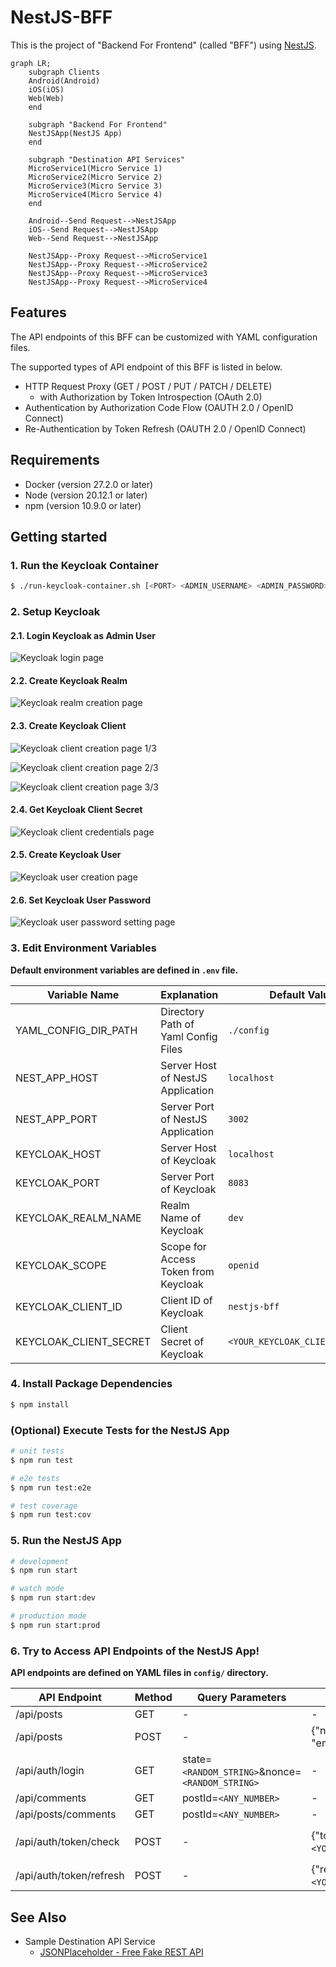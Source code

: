 # NestJS-BFF
This is the project of "Backend For Frontend" (called "BFF") using [NestJS](https://docs.nestjs.com/).

```mermaid
graph LR;
    subgraph Clients
    Android(Android)
    iOS(iOS)
    Web(Web)
    end

    subgraph "Backend For Frontend"
    NestJSApp(NestJS App)
    end

    subgraph "Destination API Services"
    MicroService1(Micro Service 1)
    MicroService2(Micro Service 2)
    MicroService3(Micro Service 3)
    MicroService4(Micro Service 4)
    end

    Android--Send Request-->NestJSApp
    iOS--Send Request-->NestJSApp
    Web--Send Request-->NestJSApp

    NestJSApp--Proxy Request-->MicroService1
    NestJSApp--Proxy Request-->MicroService2
    NestJSApp--Proxy Request-->MicroService3
    NestJSApp--Proxy Request-->MicroService4
```

## Features

The API endpoints of this BFF can be customized with YAML configuration files.

The supported types of API endpoint of this BFF is listed in below.

- HTTP Request Proxy (GET / POST / PUT / PATCH / DELETE)
  - with Authorization by Token Introspection (OAuth 2.0)
- Authentication by Authorization Code Flow (OAUTH 2.0 / OpenID Connect)
- Re-Authentication by Token Refresh (OAUTH 2.0 / OpenID Connect)

## Requirements

- Docker (version 27.2.0 or later)
- Node (version 20.12.1 or later)
- npm (version 10.9.0 or later)

## Getting started

### 1. Run the Keycloak Container

```bash
$ ./run-keycloak-container.sh [<PORT> <ADMIN_USERNAME> <ADMIN_PASSWORD>]
```

### 2. Setup Keycloak

#### 2.1. Login Keycloak as Admin User

![Keycloak login page](./img/keycloak-login.png)

#### 2.2. Create Keycloak Realm

![Keycloak realm creation page](./img/keycloak-realm.png)

#### 2.3. Create Keycloak Client

![Keycloak client creation page 1/3](./img/keycloak-client-01.png)

![Keycloak client creation page 2/3](./img/keycloak-client-02.png)

![Keycloak client creation page 3/3](./img/keycloak-client-03.png)

#### 2.4. Get Keycloak Client Secret

![Keycloak client credentials page](./img/keycloak-client-secret.png)

#### 2.5. Create Keycloak User

![Keycloak user creation page](./img/keycloak-user.png)

#### 2.6. Set Keycloak User Password

![Keycloak user password setting page](./img/keycloak-user-password.png)

### 3. Edit Environment Variables

**Default environment variables are defined in `.env` file.**

| Variable Name | Explanation | Default Value |
| ------------- | ----------- | ------------- |
| YAML_CONFIG_DIR_PATH | Directory Path of Yaml Config Files | `./config` |
| NEST_APP_HOST | Server Host of NestJS Application | `localhost` |
| NEST_APP_PORT | Server Port of NestJS Application | `3002` |
| KEYCLOAK_HOST | Server Host of Keycloak | `localhost` |
| KEYCLOAK_PORT | Server Port of Keycloak | `8083` |
| KEYCLOAK_REALM_NAME | Realm Name of Keycloak | `dev` |
| KEYCLOAK_SCOPE | Scope for Access Token from Keycloak | `openid` |
| KEYCLOAK_CLIENT_ID | Client ID of Keycloak | `nestjs-bff` |
| KEYCLOAK_CLIENT_SECRET | Client Secret of Keycloak | `<YOUR_KEYCLOAK_CLIENT_SECRET>` |

### 4. Install Package Dependencies

```bash
$ npm install
```

### (Optional) Execute Tests for the NestJS App

```bash
# unit tests
$ npm run test

# e2e tests
$ npm run test:e2e

# test coverage
$ npm run test:cov
```

### 5. Run the NestJS App

```bash
# development
$ npm run start

# watch mode
$ npm run start:dev

# production mode
$ npm run start:prod
```

### 6. Try to Access API Endpoints of the NestJS App!

**API endpoints are defined on YAML files in `config/` directory.**

| API Endpoint | Method | Query Parameters | Request Body | Request Headers |
| ------------ | ------ | ---------------- | ------------ | --------------- |
| /api/posts | GET | - | - | - |
| /api/posts | POST | - | {"name":"`<ANY_NAME>`", "email":"`<ANY_EMAIL>`"} | Content-Type: application/json |
| /api/auth/login | GET | state=`<RANDOM_STRING>`&nonce=`<RANDOM_STRING>` | - | - |
| /api/comments | GET | postId=`<ANY_NUMBER>` | - | Authorization: Bearer `<YOUR_ACCESS_TOKEN>` |
| /api/posts/comments | GET | postId=`<ANY_NUMBER>` | - | Authorization: Bearer `<YOUR_ACCESS_TOKEN>` |
| /api/auth/token/check | POST | - | {"token":"`<YOUR_ACCESS_TOKEN>`"} | Content-Type: application/json <br> Authorization: Basic `<BASE64_ENCODED("KEYCLOAK_CLIENT_ID:KEYCLOAK_CLIENT_SECRET")>` |
| /api/auth/token/refresh | POST | - | {"refresh_token":"`<YOUR_REFRESH_TOKEN>`"} | Content-Type: application/json |

## See Also

- Sample Destination API Service
  - [JSONPlaceholder - Free Fake REST API](https://jsonplaceholder.typicode.com/)
